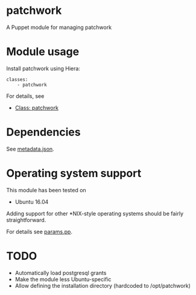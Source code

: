 # patchwork

A Puppet module for managing patchwork

# Module usage

Install patchwork using Hiera:

    classes:
        - patchwork

For details, see

* [Class: patchwork](manifests/init.pp)

# Dependencies

See [metadata.json](metadata.json).

# Operating system support

This module has been tested on

* Ubuntu 16.04

Adding support for other *NIX-style operating systems should be fairly 
straightforward.

For details see [params.pp](manifests/params.pp).

# TODO

* Automatically load postgresql grants
* Make the module less Ubuntu-specific
* Allow defining the installation directory (hardcoded to /opt/patchwork)
